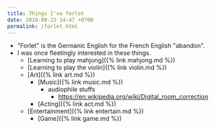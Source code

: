 ```yaml
---
title: Things I've forlet
date: 2018-08-22 14:47 +0700
permalink: /forlet.html
---
```


- "Forlet" is the Germanic English for the French English "abandon".
- I was once fleetingly interested in these things.
    - [Learning to play mahjong]({% link mahjong.md %})
    - [Learning to play the violin]({% link violin.md %})
    - [Art]({% link art.md %})
        - [Music]({% link music.md %})
            - audiophile stuffs
                - https://en.wikipedia.org/wiki/Digital_room_correction
        - [Acting]({% link act.md %})
    - [Entertainment]({% link entertain.md %})
        - [Game]({% link game.md %})
